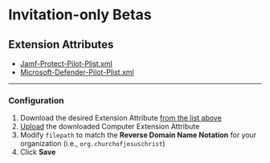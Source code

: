# Invitation-only Betas
## Extension Attributes

- [Jamf-Protect-Pilot-Plist.xml](Jamf-Protect-Pilot-Plist.xml)
- [Microsoft-Defender-Pilot-Plist.xml](Microsoft-Defender-Pilot-Plist.xml)

---

### Configuration

1. Download the desired Extension Attribute [from the list above](#extension-attributes) 
1. [Upload](https://docs.jamf.com/10.29.0/jamf-pro/administrator-guide/Computer_Extension_Attributes.html#src-81928610_id-.ComputerExtensionAttributesv10.27.0-UploadingaTemplateforaComputerExtensionAttribute) the downloaded Computer Extension Attribute
1. Modify `filepath` to match the **Reverse Domain Name Notation** for your organization (i.e., `org.churchofjesuschrist`)
1. Click **Save**